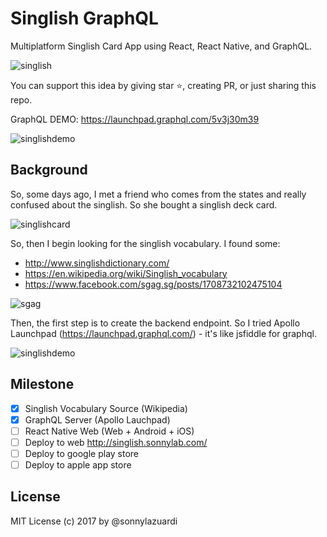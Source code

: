# Singlish GraphQL

Multiplatform Singlish Card App using React, React Native, and GraphQL.

![singlish](https://media.giphy.com/media/xT9IgMNXi68fv2Zw1G/giphy.gif)

You can support this idea by giving star ⭐, creating PR, or just sharing this repo.

GraphQL DEMO: https://launchpad.graphql.com/5v3j30m39

![singlishdemo](https://media.giphy.com/media/3ohhwz4VYefcCOwGac/giphy.gif)

## Background

So, some days ago, I met a friend who comes from the states and really confused about the singlish. So she bought a singlish deck card.

![singlishcard](https://cdn.shopify.com/s/files/1/0175/9848/products/SINGLISH-CARD-DECK2_1024x1024.jpg?v=1468340367)



So, then I begin looking for the singlish vocabulary. I found some:

- http://www.singlishdictionary.com/
- https://en.wikipedia.org/wiki/Singlish_vocabulary
- https://www.facebook.com/sgag.sg/posts/1708732102475104

![sgag](https://scontent-sit4-1.xx.fbcdn.net/v/t1.0-9/17458073_1708731305808517_2637908143704813092_n.png?oh=0f45881811111c174970dc91e957fe44&oe=5A1518A1)

Then, the first step is to create the backend endpoint. So I tried Apollo Launchpad (https://launchpad.graphql.com/) - it's like jsfiddle for graphql.

![singlishdemo](https://media.giphy.com/media/3ohhwz4VYefcCOwGac/giphy.gif)



## Milestone

- [x] Singlish Vocabulary Source (Wikipedia)
- [x] GraphQL Server (Apollo Lauchpad)
- [ ] React Native Web (Web + Android + iOS)
- [ ] Deploy to web http://singlish.sonnylab.com/
- [ ] Deploy to google play store
- [ ] Deploy to apple app store

## License

MIT License (c) 2017 by @sonnylazuardi
